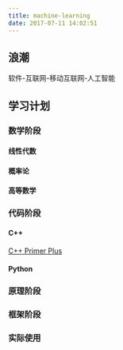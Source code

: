 ```yaml
---
title: machine-learning
date: 2017-07-11 14:02:51
---
```


## 浪潮
软件-互联网-移动互联网-人工智能


## 学习计划
### 数学阶段
#### 线性代数
#### 概率论
#### 高等数学
### 代码阶段
#### C++
[C++ Primer Plus](https://feyjobs.github.io/2017/07/11/C++-Primer-plus/)
#### Python
### 原理阶段
### 框架阶段
### 实际使用
